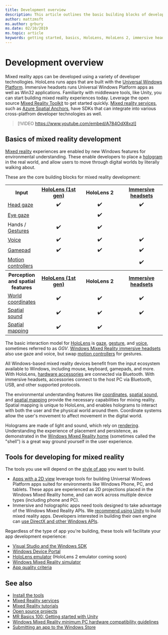```yaml
---
title: Development overview
description: This article outlines the basic building blocks of developing a Windows Mixed Reality app.
author: mattzmsft
ms.author: grbury
ms.date: 02/10/2019
ms.topic: article
keywords: getting started, basics, HoloLens, HoloLens 2, immersive headset, unity, visual studio
---
```




# Development overview

Mixed reality apps can be developed using a variety of developer technollogies.  HoloLens runs apps that are built with the [Universal Windows Platform](https://dev.windows.com/en-us/getstarted).  Immersive headsets runs Universal Windows Platform apps as well as Win32 applications.
Familiarity with middleware tools, like Unity, you can start building mixed reality experiences today.  Leverage the open source [Mixed Reality Toolkit](install-the-tools.md) to get started quickly.
[Mixed reality services](https://azure.microsoft.com/topic/mixed-reality), such as [Azure Spatial Anchors](https://docs.microsoft.com/azure/spatial-anchors/), have SDKs that can integrate into various cross-platfrom developer technologies as well.

>[!VIDEO https://www.youtube.com/embed/A784OdX8xzI]

## Basics of mixed reality development

[Mixed reality](mixed-reality.md) experiences are enabled by new Windows features for environmental understanding. These enable developers to place a [hologram](hologram.md) in the real world, and allow users to move through digital worlds by literally walking about. 

These are the core building blocks for mixed reality development:

<table>
<tr>
<th>Input</th><th style="width:150px"> <a href="hololens-hardware-details.md">HoloLens (1st gen)</a></th><th style="width:150px">HoloLens 2</th><th style="width:150px"> <a href="immersive-headset-hardware-details.md">Immersive headsets</a></th>
</tr><tr>
<td> <a href="gaze.md">Head gaze</a></td><td style="text-align: center;">✔️</td><td style="text-align: center;">✔️</td><td style="text-align: center;">✔️</td>
</tr><tr>
<td> <a href="gaze.md">Eye gaze</a></td><td></td><td style="text-align: center;">✔️</td><td></td>
</tr><tr>
<td> Hands / <a href="gestures.md">Gestures</a></td><td style="text-align: center;">✔️</td><td style="text-align: center;">✔️</td><td></td>
</tr><tr>
<td> <a href="voice-input.md">Voice</a></td><td style="text-align: center;">✔️</td><td style="text-align: center;">✔️</td><td style="text-align: center;">✔️</td>
</tr><tr>
<td> <a href="hardware-accessories.md">Gamepad</a></td><td style="text-align: center;">✔️</td><td style="text-align: center;">✔️</td><td style="text-align: center;">✔️</td>
</tr><tr>
<td> <a href="motion-controllers.md">Motion controllers</a></td><td></td><td></td><td style="text-align: center;">✔️</td>
</tr><tr>
<th> Perception and spatial features</th><th style="width:150px"> <a href="hololens-hardware-details.md">HoloLens (1st gen)</a></th><th style="width:150px">HoloLens 2</th><th style="width:150px"> <a href="immersive-headset-hardware-details.md">Immersive headsets</a></th>
</tr><tr>
<td> <a href="coordinate-systems.md">World coordinates</a></td><td style="text-align: center;">✔️</td><td style="text-align: center;">✔️</td><td style="text-align: center;">✔️</td>
</tr><tr>
<td> <a href="spatial-sound.md">Spatial sound</a></td><td style="text-align: center;">✔️</td><td style="text-align: center;">✔️</td><td style="text-align: center;">✔️</td>
</tr><tr>
<td> <a href="spatial-mapping.md">Spatial mapping</a></td><td style="text-align: center;">✔️</td><td style="text-align: center;">✔️</td><td></td>
</tr>
</table>



The basic interaction model for [HoloLens](hololens-hardware-details.md) is [gaze](gaze.md), [gesture](gestures.md), and [voice](voice-input.md), sometimes referred to as *GGV*. [Windows Mixed Reality immersive headsets](immersive-headset-hardware-details.md) also use gaze and voice, but swap [motion controllers](motion-controllers.md) for gestures.


All Windows-based mixed reality devices benefit from the input ecosystem available to Windows, including mouse, keyboard, gamepads, and more. With HoloLens, [hardware accessories](hardware-accessories.md) are connected via Bluetooth. With immersive headsets, accessories connect to the host PC via Bluetooth, USB, and other supported protocols.

The environmental understanding features like [coordinates](coordinate-systems.md), [spatial sound](spatial-sound.md), and [spatial mapping](spatial-mapping.md) provide the necessary capabilities for mixing reality. Spatial mapping is unique to HoloLens, and enables holograms to interact with both the user and the physical world around them. Coordinate systems allow the user's movement to affect movement in the digital world.

Holograms are made of light and sound, which rely on [rendering](rendering.md). Understanding the experience of placement and persistence, as demonstrated in the [Windows Mixed Reality home](navigating-the-windows-mixed-reality-home.md) (sometimes called the "shell") is a great way ground yourself in the user experience.

## Tools for developing for mixed reality

The tools you use will depend on the [style of app](app-views.md) you want to build.
* [Apps with a 2D view](building-2d-apps.md) leverage tools for building Universal Windows Platform apps suited for environments like Windows Phone, PC, and tablets. These apps are experienced as 2D projections placed in the Windows Mixed Reality home, and can work across multiple device types (including phone and PC).
* Immersive and holographic apps need tools designed to take advantage of the Windows Mixed Reality APIs. We [recommend using Unity](unity-development-overview.md) to build mixed reality apps. Developers interested in building their own engine can [use DirectX and other Windows APIs](directx-development-overview.md).

Regardless of the type of app you're building, these tools will facilitate your app development experience:
* [Visual Studio and the Windows SDK](using-visual-studio.md)
* [Windows Device Portal](using-the-windows-device-portal.md)
* [HoloLens emulator](using-the-hololens-emulator.md) (HoloLens 2 emulator coming soon)
* [Windows Mixed Reality simulator](using-the-windows-mixed-reality-simulator.md)
* [App quality criteria](app-quality-criteria.md)

## See also
* [Install the tools](install-the-tools.md)
* [Mixed Reality services](https://azure.microsoft.com/overview/mixed-reality)
* [Mixed Reality tutorials](academy.md)
* [Open source projects](open-source-projects.md)
* [MR Basics 100: Getting started with Unity](holograms-100.md)
* [Windows Mixed Reality minimum PC hardware compatibility guidelines](https://docs.microsoft.com/windows/mixed-reality/enthusiast-guide/windows-mixed-reality-minimum-pc-hardware-compatibility-guidelines)
* [Submitting an app to the Windows Store](submitting-an-app-to-the-microsoft-store.md)
